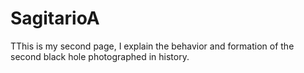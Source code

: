 # SagitarioA
TThis is my second page, I explain the behavior and formation of the second black hole photographed in history.
